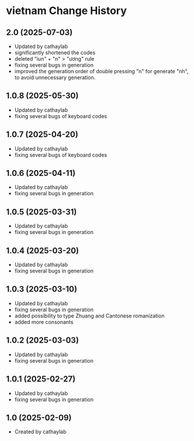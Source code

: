 vietnam Change History
====================

2.0 (2025-07-03)
----------------
* Updated by cathaylab
* significantly shortened the codes
* deleted "iun" + "n" > "ương" rule
* fixing several bugs in generation
* improved the generation order of double pressing "n" for generate "nh", to avoid unnecessary generation.

1.0.8 (2025-05-30)
----------------
* Updated by cathaylab
* fixing several bugs of keyboard codes

1.0.7 (2025-04-20)
----------------
* Updated by cathaylab
* fixing several bugs of keyboard codes

1.0.6 (2025-04-11)
----------------
* Updated by cathaylab
* fixing several bugs in generation

1.0.5 (2025-03-31)
----------------
* Updated by cathaylab
* fixing several bugs in generation


1.0.4 (2025-03-20)
----------------
* Updated by cathaylab
* fixing several bugs in generation

1.0.3 (2025-03-10)
----------------
* Updated by cathaylab
* fixing several bugs in generation
* added possibility to type Zhuang and Cantonese romanization
* added more consonants

1.0.2 (2025-03-03)
----------------
* Updated by cathaylab
* fixing several bugs in generation

1.0.1 (2025-02-27)
----------------
* Updated by cathaylab
* fixing several bugs in generation


1.0 (2025-02-09)
----------------
* Created by cathaylab
